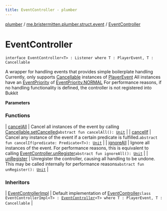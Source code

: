 ```yaml
---
title: EventController - plumber
---
```


[plumber](../../index.html) / [me.bristermitten.plumber.struct.event](../index.html) / [EventController](./index.html)

# EventController

`interface EventController<T> : Listener where T : PlayerEvent, T : Cancellable`

A wrapper for handling events that provides simple boilerplate handling
Currently, only supports [Cancellable](#) instances of [PlayerEvent](#)
All instances have an [EventPriority](#) of [EventPriority.NORMAL](#)
For performance reasons, if no handling functionality is defined, the controller is not registered into Bukkit

**Parameters**

### Functions

| [cancelAll](cancel-all.html) | Cancel all instances of the event by calling [Cancellable.setCancelled](#)`abstract fun cancelAll(): `[`Unit`](https://kotlinlang.org/api/latest/jvm/stdlib/kotlin/-unit/index.html) |
| [cancelIf](cancel-if.html) | Cancel any instance of the event if a certain predicate is fulfilled.`abstract fun cancelIf(predicate: Predicate<T>): `[`Unit`](https://kotlinlang.org/api/latest/jvm/stdlib/kotlin/-unit/index.html) |
| [ignoreAll](ignore-all.html) | Ignore all instances of the event. For performance reasons, this is equivalent to calling [EventController.unRegister](un-register.html)`abstract fun ignoreAll(): `[`Unit`](https://kotlinlang.org/api/latest/jvm/stdlib/kotlin/-unit/index.html) |
| [unRegister](un-register.html) | Unregister the controller, causing all handling to be undone. This may be called internally for performance reasons`abstract fun unRegister(): `[`Unit`](https://kotlinlang.org/api/latest/jvm/stdlib/kotlin/-unit/index.html) |

### Inheritors

| [EventControllerImpl](../-event-controller-impl/index.html) | Default implementation of [EventController](./index.html)`class EventControllerImpl<T> : `[`EventController`](./index.html)`<T> where T : PlayerEvent, T : Cancellable` |

